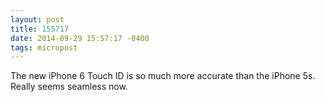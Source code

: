 ```yaml
---
layout: post
title: 155717
date: 2014-09-29 15:57:17 -0400
tags: micropost
---
```

The new iPhone 6 Touch ID is so much more accurate than the iPhone 5s. Really seems seamless now.
